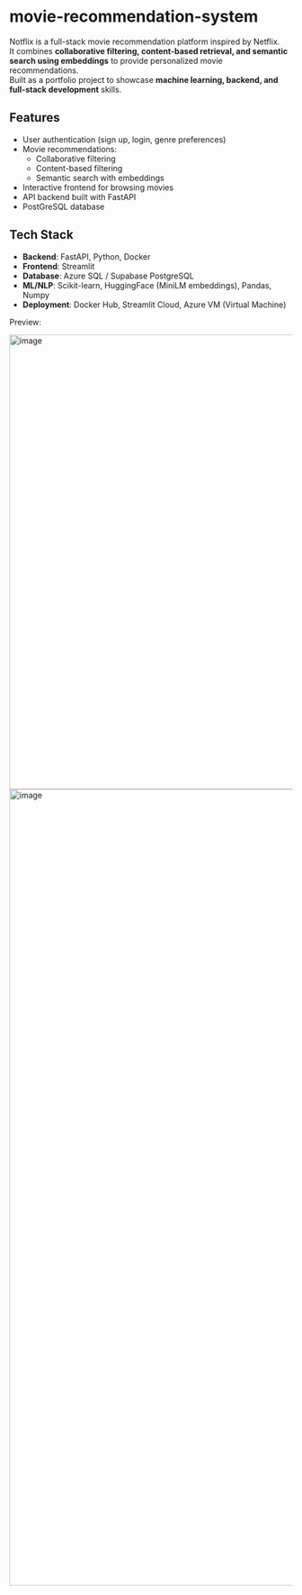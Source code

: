 # movie-recommendation-system

Notflix is a full-stack movie recommendation platform inspired by Netflix.  
It combines **collaborative filtering, content-based retrieval, and semantic search using embeddings** to provide personalized movie recommendations.  
Built as a portfolio project to showcase **machine learning, backend, and full-stack development** skills.

## Features
- User authentication (sign up, login, genre preferences)
- Movie recommendations:
  - Collaborative filtering
  - Content-based filtering
  - Semantic search with embeddings
- Interactive frontend for browsing movies
- API backend built with FastAPI
- PostGreSQL database

## Tech Stack
- **Backend**: FastAPI, Python, Docker
- **Frontend**: Streamlit
- **Database**: Azure SQL / Supabase PostgreSQL
- **ML/NLP**: Scikit-learn, HuggingFace (MiniLM embeddings), Pandas, Numpy
- **Deployment**: Docker Hub, Streamlit Cloud, Azure VM (Virtual Machine)


Preview:

<img width="1508" height="807" alt="image" src="https://github.com/user-attachments/assets/567e15f8-692c-4272-a55a-6b3c8bcb1f3f" />

<img width="1407" height="1414" alt="image" src="https://github.com/user-attachments/assets/a8a46b18-ea0b-4c2e-b7cf-b5b5a1959de8" />



